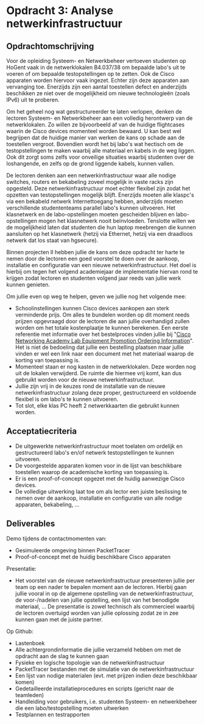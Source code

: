 # Opdracht 3: Analyse netwerkinfrastructuur

## Opdrachtomschrijving

<p>Voor de opleiding Systeem- en Netwerkbeheer vertoeven studenten op HoGent vaak in de netwerklokalen B4.037/38 om bepaalde labo's uit te voeren of om bepaalde testopstellingen op te zetten. Ook de Cisco apparaten worden hiervoor vaak ingezet. Echter zijn deze apparaten aan vervanging toe. Enerzijds zijn een aantal toestellen defect en anderzijds beschikken ze niet over de mogelijkheid om nieuwe technologieën (zoals IPv6) uit te proberen.</p>

<p>Om het geheel nog wat gestructureerder te laten verlopen, denken de lectoren Systeem- en Netwerkbeheer aan een volledig herontwerp van de netwerklokalen. Zo willen ze bijvoorbeeld af van de huidige flightcases waarin de Cisco devices momenteel worden bewaard. U kan best wel begrijpen dat de huidige manier van werken de kans op schade aan de toestellen vergroot. Bovendien wordt het bij labo's wat hectisch om de testopstellingen te maken waarbij alle materiaal en kabels in de weg liggen. Ook dit zorgt soms zelfs voor onveilige situaties waarbij studenten over de loshangende, en zelfs op de grond liggende kabels, kunnen vallen.</p>

<p>De lectoren denken aan een netwerkinfrastructuur waar alle nodige switches, routers en bekabeling zoveel mogelijk in vaste racks zijn opgesteld. Deze netwerkinfrastructuur moet echter flexibel zijn zodat het opzetten van testopstellingen mogelijk blijft. Enerzijds moeten alle klaspc's via een bekabeld netwerk Internettoegang hebben, anderzijds moeten verschillende studententeams parallel labo's kunnen uitvoeren. Het klasnetwerk en de labo-opstellingen moeten gescheiden blijven en labo-opstellingen mogen het klasnetwerk nooit beïnvloeden. Tenslotte willen we de mogelijkheid laten dat studenten die hun laptop meebrengen die kunnen aansluiten op het klasnetwerk (hetzij via Ethernet, hetzij via een draadloos netwerk dat los staat van hgsecure).</p>

<p>Binnen projecten II hebben jullie de kans om deze opdracht ter harte te nemen door de lectoren een goed voorstel te doen over de aankoop, installatie en configuratie van een nieuwe netwerkinfrastructuur. Het doel is hierbij om tegen het volgend academiejaar de implementatie hiervan rond te krijgen zodat lectoren en studenten volgend jaar reeds van jullie werk kunnen genieten.</p>

<p>Om jullie even op weg te helpen, geven we jullie nog het volgende mee:</p>

<ul>
<li>Schoolinstellingen kunnen Cisco devices aankopen aan sterk verminderde prijs. Om alles te bundelen worden op dit moment reeds prijzen opgevraagd door de lectoren die aan jullie overhandigd zullen worden om het totale kostenplaatje te kunnen berekenen. Een eerste referentie met informatie over het bestelproces vinden jullie bij "<a href="http://honim.typepad.com/biasc/2017/03/cisco-networking-academy-lab-equipment-promotion-ordering-information-revised-february-1-2016-.html">Cisco Networking Academy Lab Equipment Promotion Ordering Information</a>". Het is niet de bedoeling dat jullie een bestelling plaatsen maar jullie vinden er wel een link naar een document met het materiaal waarop de korting van toepassing is.</li>
<li>Momenteel staan er nog kasten in de netwerklokalen. Deze worden nog uit de lokalen verwijderd. De ruimte die hiermee vrij komt, kan dus gebruikt worden voor de nieuwe netwerkinfrastructuur.</li>
<li>Jullie zijn vrij in de keuzes rond de installatie van de nieuwe netwerkinfrastructuur zolang deze proper, gestructureerd en voldoende flexibel is om labo's te kunnen uitvoeren.</li>
<li>Tot slot, elke klas PC heeft 2 netwerkkaarten die gebruikt kunnen worden.</li>
</ul>

## Acceptatiecriteria

<ul>
<li>De uitgewerkte netwerkinfrastructuur moet toelaten om ordelijk en gestructureerd labo's en/of netwerk testopstellingen te kunnen uitvoeren.</li>
<li>De voorgestelde apparaten komen voor in de lijst van beschikbare toestellen waarop de academische korting van toepassing is.</li>
<li>Er is een proof-of-concept opgezet met de huidig aanwezige Cisco devices.</li>
<li>De volledige uitwerking laat toe om als lector een juiste beslissing te nemen over de aankoop, installatie en configuratie van alle nodige apparaten, bekabeling, ...</li>
</ul>

## Deliverables

<p>Demo tijdens de contactmomenten van:</p>

<ul>
<li>Gesimuleerde omgeving binnen PacketTracer</li>
<li>Proof-of-concept met de huidig beschikbare Cisco apparaten</li>
</ul>

<p>Presentatie:</p>

<ul>
<li>Het voorstel van de nieuwe netwerkinfrastructuur presenteren jullie per team op een nader te bepalen moment aan de lectoren. Hierbij gaan jullie vooral in op de algemene opstelling van de netwerkinfrastructuur, de voor-/nadelen van jullie opstelling, een lijst van het benodigde materiaal, ... De presentatie is zowel technisch als commercieel waarbij de lectoren overtuigd worden van jullie oplossing zodat ze in zee kunnen gaan met de juiste partner.</li>
</ul>

<p>Op Github:</p>

<ul>
<li>Lastenboek</li>
<li>Alle achtergrondinformatie die jullie verzameld hebben om met de opdracht aan de slag te kunnen gaan</li>
<li>Fysieke en logische topologie van de netwerkinfrastructuur</li>
<li>PacketTracer bestanden met de simulatie van de netwerkinfrastructuur</li>
<li>Een lijst van nodige materialen (evt. met prijzen indien deze beschikbaar komen)</li>
<li>Gedetailleerde installatieprocedures en scripts (gericht naar de teamleden)</li>
<li>Handleiding voor gebruikers, i.e. studenten Systeem- en netwerkbeheer die een labo/testopstelling moeten uitwerken</li>
<li>Testplannen en testrapporten</li>
</ul>


